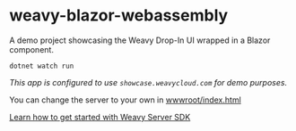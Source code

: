 # weavy-blazor-webassembly
A demo project showcasing the Weavy Drop-In UI wrapped in a Blazor component.

```
dotnet watch run
```

*This app is configured to use `showcase.weavycloud.com` for demo purposes.*

You can change the server to your own in [wwwroot/index.html](https://github.com/weavy/weavy-blazor-webassembly/blob/main/wwwroot/index.html)
 
[Learn how to get started with Weavy Server SDK](https://docs.weavy.com/server/get-started)
